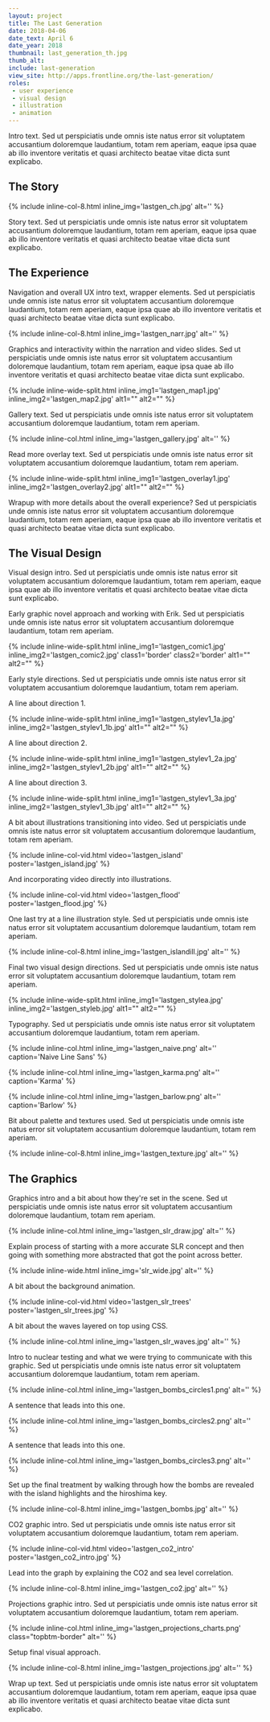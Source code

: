 ```yaml
---
layout: project
title: The Last Generation
date: 2018-04-06
date_text: April 6
date_year: 2018
thumbnail: last_generation_th.jpg
thumb_alt: 
include: last-generation
view_site: http://apps.frontline.org/the-last-generation/
roles: 
 - user experience
 - visual design
 - illustration
 - animation
---
```


Intro text. Sed ut perspiciatis unde omnis iste natus error sit voluptatem accusantium doloremque laudantium, totam rem aperiam, eaque ipsa quae ab illo inventore veritatis et quasi architecto beatae vitae dicta sunt explicabo.

## The Story

{% include inline-col-8.html inline_img='lastgen_ch.jpg' alt='' %}

Story text. Sed ut perspiciatis unde omnis iste natus error sit voluptatem accusantium doloremque laudantium, totam rem aperiam, eaque ipsa quae ab illo inventore veritatis et quasi architecto beatae vitae dicta sunt explicabo.

## The Experience

Navigation and overall UX intro text, wrapper elements. Sed ut perspiciatis unde omnis iste natus error sit voluptatem accusantium doloremque laudantium, totam rem aperiam, eaque ipsa quae ab illo inventore veritatis et quasi architecto beatae vitae dicta sunt explicabo.

{% include inline-col-8.html inline_img='lastgen_narr.jpg' alt='' %}

Graphics and interactivity within the narration and video slides. Sed ut perspiciatis unde omnis iste natus error sit voluptatem accusantium doloremque laudantium, totam rem aperiam, eaque ipsa quae ab illo inventore veritatis et quasi architecto beatae vitae dicta sunt explicabo.

{% include inline-wide-split.html inline_img1='lastgen_map1.jpg' inline_img2='lastgen_map2.jpg' alt1="" alt2="" %}

Gallery text. Sed ut perspiciatis unde omnis iste natus error sit voluptatem accusantium doloremque laudantium, totam rem aperiam.

{% include inline-col.html inline_img='lastgen_gallery.jpg' alt='' %}

Read more overlay text. Sed ut perspiciatis unde omnis iste natus error sit voluptatem accusantium doloremque laudantium, totam rem aperiam.

{% include inline-wide-split.html inline_img1='lastgen_overlay1.jpg' inline_img2='lastgen_overlay2.jpg' alt1="" alt2="" %}

Wrapup with more details about the overall experience? Sed ut perspiciatis unde omnis iste natus error sit voluptatem accusantium doloremque laudantium, totam rem aperiam, eaque ipsa quae ab illo inventore veritatis et quasi architecto beatae vitae dicta sunt explicabo.

## The Visual Design

Visual design intro. Sed ut perspiciatis unde omnis iste natus error sit voluptatem accusantium doloremque laudantium, totam rem aperiam, eaque ipsa quae ab illo inventore veritatis et quasi architecto beatae vitae dicta sunt explicabo.

Early graphic novel approach and working with Erik. Sed ut perspiciatis unde omnis iste natus error sit voluptatem accusantium doloremque laudantium, totam rem aperiam.

{% include inline-wide-split.html inline_img1='lastgen_comic1.jpg' inline_img2='lastgen_comic2.jpg' class1='border' class2='border' alt1="" alt2="" %}

Early style directions. Sed ut perspiciatis unde omnis iste natus error sit voluptatem accusantium doloremque laudantium, totam rem aperiam.

A line about direction 1.

{% include inline-wide-split.html inline_img1='lastgen_stylev1_1a.jpg' inline_img2='lastgen_stylev1_1b.jpg'  alt1="" alt2="" %}

A line about direction 2.

{% include inline-wide-split.html inline_img1='lastgen_stylev1_2a.jpg' inline_img2='lastgen_stylev1_2b.jpg'  alt1="" alt2="" %}

A line about direction 3.

{% include inline-wide-split.html inline_img1='lastgen_stylev1_3a.jpg' inline_img2='lastgen_stylev1_3b.jpg'  alt1="" alt2="" %}

A bit about illustrations transitioning into video. Sed ut perspiciatis unde omnis iste natus error sit voluptatem accusantium doloremque laudantium, totam rem aperiam.

{% include inline-col-vid.html video='lastgen_island' poster='lastgen_island.jpg' %}

And incorporating video directly into illustrations.

{% include inline-col-vid.html video='lastgen_flood' poster='lastgen_flood.jpg' %}

One last try at a line illustration style. Sed ut perspiciatis unde omnis iste natus error sit voluptatem accusantium doloremque laudantium, totam rem aperiam.

{% include inline-col-8.html inline_img='lastgen_islandill.jpg' alt='' %}

Final two visual design directions. Sed ut perspiciatis unde omnis iste natus error sit voluptatem accusantium doloremque laudantium, totam rem aperiam.

{% include inline-wide-split.html inline_img1='lastgen_stylea.jpg' inline_img2='lastgen_styleb.jpg' alt1="" alt2="" %}

Typography. Sed ut perspiciatis unde omnis iste natus error sit voluptatem accusantium doloremque laudantium, totam rem aperiam.

{% include inline-col.html inline_img='lastgen_naive.png' alt='' caption='Naive Line Sans' %}

{% include inline-col.html inline_img='lastgen_karma.png' alt='' caption='Karma' %}

{% include inline-col.html inline_img='lastgen_barlow.png' alt='' caption='Barlow' %}

Bit about palette and textures used. Sed ut perspiciatis unde omnis iste natus error sit voluptatem accusantium doloremque laudantium, totam rem aperiam.

{% include inline-col-8.html inline_img='lastgen_texture.jpg' alt='' %}

## The Graphics

Graphics intro and a bit about how they're set in the scene. Sed ut perspiciatis unde omnis iste natus error sit voluptatem accusantium doloremque laudantium, totam rem aperiam.

{% include inline-col.html inline_img='lastgen_slr_draw.jpg' alt='' %}

Explain process of starting with a more accurate SLR concept and then going with something more abstracted that got the point across better.

{% include inline-wide.html inline_img='slr_wide.jpg' alt='' %}

A bit about the background animation.

{% include inline-col-vid.html video='lastgen_slr_trees' poster='lastgen_slr_trees.jpg' %}

A bit about the waves layered on top using CSS.

{% include inline-col.html inline_img='lastgen_slr_waves.jpg' alt='' %}

Intro to nuclear testing and what we were trying to communicate with this graphic. Sed ut perspiciatis unde omnis iste natus error sit voluptatem accusantium doloremque laudantium, totam rem aperiam.

{% include inline-col.html inline_img='lastgen_bombs_circles1.png' alt='' %}

A sentence that leads into this one.

{% include inline-col.html inline_img='lastgen_bombs_circles2.png' alt='' %}

A sentence that leads into this one.

{% include inline-col.html inline_img='lastgen_bombs_circles3.png' alt='' %}

Set up the final treatment by walking through how the bombs are revealed with the island highlights and the hiroshima key.

{% include inline-col-8.html inline_img='lastgen_bombs.jpg' alt='' %}

CO2 graphic intro. Sed ut perspiciatis unde omnis iste natus error sit voluptatem accusantium doloremque laudantium, totam rem aperiam.

{% include inline-col-vid.html video='lastgen_co2_intro' poster='lastgen_co2_intro.jpg' %}

Lead into the graph by explaining the CO2 and sea level correlation.

{% include inline-col-8.html inline_img='lastgen_co2.jpg' alt='' %}

Projections graphic intro. Sed ut perspiciatis unde omnis iste natus error sit voluptatem accusantium doloremque laudantium, totam rem aperiam.

{% include inline-col.html inline_img='lastgen_projections_charts.png' class="topbtm-border" alt='' %}

Setup final visual approach.

{% include inline-col-8.html inline_img='lastgen_projections.jpg' alt='' %}

Wrap up text. Sed ut perspiciatis unde omnis iste natus error sit voluptatem accusantium doloremque laudantium, totam rem aperiam, eaque ipsa quae ab illo inventore veritatis et quasi architecto beatae vitae dicta sunt explicabo.


